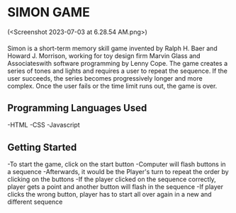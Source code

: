 
# SIMON GAME

(<Screenshot 2023-07-03 at 6.28.54 AM.png>)

####
Simon is a short-term memory skill game invented by Ralph H. Baer and Howard J. Morrison, working for toy design firm Marvin Glass and Associateswith software programming by Lenny Cope. The game creates a series of tones and lights and requires a user to repeat the sequence. If the user succeeds, the series becomes progressively longer and more complex. Once the user fails or the time limit runs out, the game is over.

## Programming Languages Used
-HTML
-CSS
-Javascript

## Getting Started
-To start the game, click on the start button
-Computer will flash buttons in a sequence
-Afterwards, it would be the Player's turn to repeat the order by clicking on the buttons
-If the player clicked on the sequence correctly, player gets a point and another button will flash in the sequence
-If player clicks the wrong button, player has to start all over again in a new and different sequence
